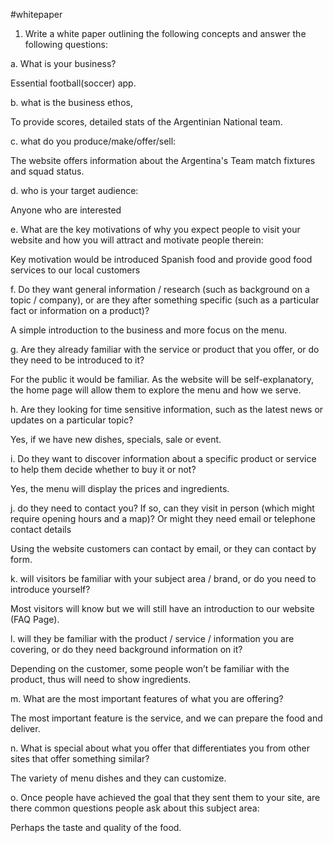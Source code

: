 #whitepaper

1. Write a white paper outlining the following concepts and answer the following questions:

a. What is your business?

Essential football(soccer) app.

b. what is the business ethos,

To provide scores, detailed stats of the Argentinian National team.

c. what do you produce/make/offer/sell:

The website offers information about the Argentina's Team match fixtures and squad status.

d. who is your target audience:

Anyone who are interested

e. What are the key motivations of why you expect people to visit your website and how you will attract and motivate people therein:

Key motivation would be introduced Spanish food and provide good food services to our local customers

f. Do they want general information / research (such as background on a topic / company), or are they after something specific (such as a particular fact or information on a product)?

A simple introduction to the business and more focus on the menu.

g. Are they already familiar with the service or product that you offer, or do they need to be introduced to it?

For the public it would be familiar. As the website will be self-explanatory, the home page will allow them to explore the menu and how we serve.

h. Are they looking for time sensitive information, such as the latest news or updates on a particular topic?

Yes, if we have new dishes, specials, sale or event.

i. Do they want to discover information about a specific product or service to help them decide whether to buy it or not?

Yes, the menu will display the prices and ingredients.

j. do they need to contact you? If so, can they visit in person (which might require opening hours and a map)? Or might they need email or telephone contact details

Using the website customers can contact by email, or they can contact by form.

k. will visitors be familiar with your subject area / brand, or do you need to introduce yourself?

Most visitors will know but we will still have an introduction to our website (FAQ Page).

l. will they be familiar with the product / service / information you are covering, or do they need background information on it?

Depending on the customer, some people won’t be familiar with the product, thus will need to show ingredients.

m. What are the most important features of what you are offering?

The most important feature is the service, and we can prepare the food and deliver.

n. What is special about what you offer that differentiates you from other sites that offer something similar?

The variety of menu dishes and they can customize.

o. Once people have achieved the goal that they sent them to your site, are there common questions people ask about this subject area:

Perhaps the taste and quality of the food.
